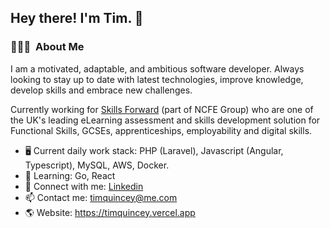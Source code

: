 <h2>Hey there! I'm Tim. 👋</h2>

<h3> 👨🏻‍💻 &nbsp;About Me </h3>

I am a motivated, adaptable, and ambitious software developer. Always looking to stay up to date with latest technologies, improve knowledge, develop skills and embrace new challenges.

Currently working for <a href="https://www.skillsforward.co.uk/">Skills Forward</a> (part of NCFE Group) who are one of the UK's leading eLearning assessment and skills development solution for Functional Skills, GCSEs, apprenticeships, employability and digital skills.

- 🖥 Current daily work stack: PHP (Laravel), Javascript (Angular, Typescript), MySQL, AWS, Docker.
- 🌱 Learning: Go, React
- 💼 Connect with me: <a href="https://www.linkedin.com/in/tim-quincey-743158a0">Linkedin</a>
- 📫 Contact me: <a href="mailto:timquincey@me.com">timquincey@me.com</a>
- 🌎 Website: <a href="https://timquincey.vercel.app">https://timquincey.vercel.app</a>
